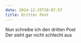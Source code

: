 ```yaml
---
date: 2024-12-25T20:07:57
title: Dritter Post
---
```


Nun schreibe ich den dritten Post   
Der sieht gar nicht schlecht aus  

